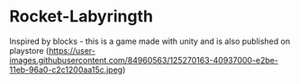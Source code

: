 # Rocket-Labyringth
Inspired by blocks - this is a game made with unity and is also published on playstore
(https://user-images.githubusercontent.com/84960563/125270163-40937000-e2be-11eb-96a0-c2c1200aa15c.jpeg)
